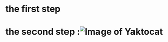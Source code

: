# the first step
# the second step :![Image of Yaktocat](https://octodex.github.com/images/yaktocat.png)
